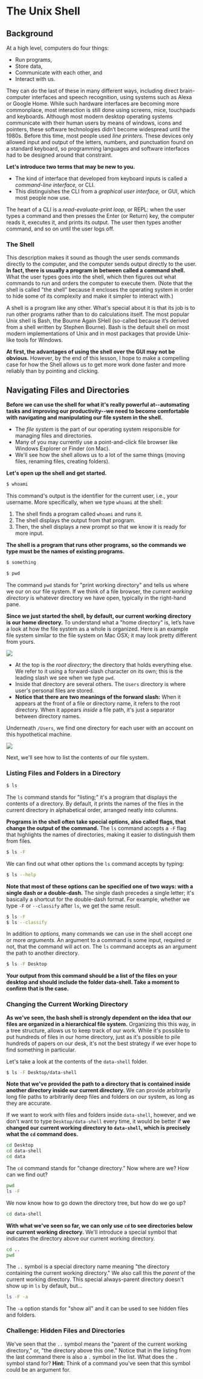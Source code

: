 # The Unix Shell

## Background

At a high level, computers do four things:

- Run programs,
- Store data,
- Communicate with each other, and
- Interact with us.

They can do the last of these in many different ways, including direct brain-computer interfaces and speech recognition, using systems such as Alexa or Google Home.
While such hardware interfaces are becoming more commonplace, most interaction is still done using screens, mice, touchpads and keyboards.
Although most modern desktop operating systems communicate with their human users by means of windows, icons and pointers, these software technologies didn’t become widespread until the 1980s.
Before this time, most people used *line printers.*
These devices only allowed input and output of the letters, numbers, and punctuation found on a standard keyboard, so programming languages and software interfaces had to be designed around that constraint.

**Let's introduce two terms that may be new to you.**

- The kind of interface that developed from keyboard inputs is called a *command-line interface,* or CLI.
- This distinguishes the CLI from a *graphical user interface,* or GUI, which most people now use.

The heart of a CLI is a *read-evaluate-print loop,* or REPL: when the user types a command and then presses the Enter (or Return) key, the computer reads it, executes it, and prints its output.
The user then types another command, and so on until the user logs off.

### The Shell

This description makes it sound as though the user sends commands directly to the computer, and the computer sends output directly to the user.
**In fact, there is usually a program in between called a command shell.**
What the user types goes into the shell, which then figures out what commands to run and orders the computer to execute them.
(Note that the shell is called "the shell" because it encloses the operating system in order to hide some of its complexity and make it simpler to interact with.)

A shell is a program like any other.
What's special about it is that its job is to run other programs rather than to do calculations itself.
The most popular Unix shell is Bash, the Bourne Again SHell (so-called because it’s derived from a shell written by Stephen Bourne).
Bash is the default shell on most modern implementations of Unix and in most packages that provide Unix-like tools for Windows.

**At first, the advantages of using the shell over the GUI may not be obvious.**
However, by the end of this lesson, I hope to make a compelling case for how the Shell allows us to get more work done faster and more reliably than by pointing and clicking.

## Navigating Files and Directories

**Before we can use the shell for what it's really powerful at--automating tasks and improving our productivity--we need to become comfortable with navigating and manipulating our file system in the shell.**

- The *file system* is the part of our operating system responsible for managing files and directories.
- Many of you may currently use a point-and-click file browser like Windows Explorer or Finder (on Mac).
- We'll see how the shell allows us to a lot of the same things (moving files, renaming files, creating folders).

**Let's open up the shell and get started.**

```sh
$ whoami
```

This command's output is the identifier for the current user, i.e., your username.
More specifically, when we type `whoami` at the shell:

1. The shell finds a program called `whoami` and runs it.
2. The shell displays the output from that program.
3. Then, the shell displays a new prompt so that we know it is ready for more input.

**The shell is a program that runs other programs, so the commands we type must be the names of existing programs.**

```sh
$ something
```

```sh
$ pwd
```

The command `pwd` stands for "print working directory" and tells us where we our on our file system.
If we think of a file browser, the *current working directory* is whatever directory we have open, typically in the right-hand pane.

**Since we just started the shell, by default, our current working directory is our home directory.**
To understand what a "home directory" is, let’s have a look at how the file system as a whole is organized.
Here is an example file system similar to the file system on Mac OSX; it may look pretty different from yours.

![](./filesystem.svg)

- At the top is the *root directory;* the directory that holds everything else. We refer to it using a forward-slash character on its own; this is the leading slash we see when we type `pwd`.
- Inside that directory are several others. The `Users` directory is where user's personal files are stored.
- **Notice that there are two meanings of the forward slash:** When it appears at the front of a file or directory name, it refers to the root directory. When it appears *inside* a file path, it's just a separator between directory names.

Underneath `/Users`, we find one directory for each user with an account on this hypothetical machine.

![](./home-directories.svg)

Next, we'll see how to list the contents of our file system.

### Listing Files and Folders in a Directory

```sh
$ ls
```

The `ls` command stands for "listing;" it's a program that displays the contents of a directory.
By default, it prints the names of the files in the current directory in alphabetical order, arranged neatly into columns.

**Programs in the shell often take special options, also called flags, that change the output of the command.**
The `ls` command accepts a `-F` flag that highlights the names of directories, making it easier to distinguish them from files.

```sh
$ ls -F
```

We can find out what other options the `ls` command accepts by typing:

```sh
$ ls --help
```

**Note that most of these options can be specified one of two ways: with a single dash or a double-dash.**
The single dash precedes a single letter; it's basically a shortcut for the double-dash format.
For example, whether we type `-F` or `--classify` after `ls`, we get the same result.

```sh
$ ls -F
$ ls --classify
```

In addition to *options,* many commands we can use in the shell accept one or more *arguments.*
An argument to a command is some input, required or not, that the command will act on.
The `ls` command accepts as an argument the path to another directory.

```sh
$ ls -F Desktop
```

**Your output from this command should be a list of the files on your desktop and should include the folder data-shell. Take a moment to confirm that is the case.**

### Changing the Current Working Directory

**As we've seen, the bash shell is strongly dependent on the idea that our files are organized in a hierarchical file system.**
Organizing this this way, in a tree structure, allows us to keep track of our work.
While it's possible to put hundreds of files in our home directory, just as it's possible to pile hundreds of papers on our desk, it's not the best strategy if we ever hope to find something in particular.

Let's take a look at the contents of the `data-shell` folder.

```sh
$ ls -F Desktop/data-shell
```

**Note that we've provided the path to a directory that is contained inside another directory inside our current directory.**
We can provide arbitrarily long file paths to arbitrarily deep files and folders on our system, as long as they are accurate.

If we want to work with files and folders inside `data-shell`, however, and we don't want to type `Desktop/data-shell` every time, it would be better if **we changed our current working directory to `data-shell`, which is precisely what the `cd` command does.**

```sh
cd Desktop
cd data-shell
cd data
```

The `cd` command stands for "change directory."
Now where are we?
How can we find out?

```sh
pwd
ls -F
```

We now know how to go down the directory tree, but how do we go up?

```sh
cd data-shell
```

**With what we've seen so far, we can only use `cd` to see directories below our current working directory.**
We'll introduce a special symbol that indicates the directory above our current working directory.

```sh
cd ..
pwd
```

The `..` symbol is a special directory name meaning "the directory containing the current working directory."
We also call this the *parent* of the current working directory.
This special always-parent directory doesn't show up in `ls` by default, but...

```sh
ls -F -a
```

The `-a` option stands for "show all" and it can be used to see hidden files and folders.

### Challenge: Hidden Files and Directories

We've seen that the `..` symbol means the "parent of the current working directory," or, "the directory above this one."
Notice that in the listing from the last command there is also a `.` symbol in the list.
What does the `.` symbol stand for?
**Hint:** Think of a command you've seen that this symbol could be an argument for.
